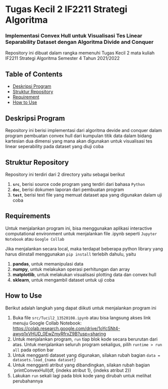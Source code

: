 # Tugas Kecil 2 IF2211 Strategi Algoritma
### Implementasi Convex Hull untuk Visualisasi Tes Linear Separability Dataset dengan Algoritma Divide and Conquer

Repository ini dibuat dalam rangka memenuhi Tugas Kecil 2 mata kuliah IF2211 Strategi Algoritma Semester 4 Tahun 2021/2022

## Table of Contents

- [Deskripsi Program](#deskripsi-program)
- [Struktur Repository](#struktur-repository)
- [Requirement](#requirements)
- [How to Use](#how-to-use)

## Deskripsi Program

Repository ini berisi implementasi dari algoritma devide and conquer dalam program pembuatan convex hull dari kumpulan titik data dalam bidang kartesian dua dimensi yang mana akan digunakan untuk visualisasi tes linear seperability pada dataset yang diuji coba

## Struktur Repository  

Repository ini terdiri dari 2 directory yaitu sebagai berikut

1. **`src`**, berisi source code program yang terdiri dari bahasa `Python` 
2. **`doc`**, berisi dokumen laporan dari pembuatan program
3. **`test`**, berisi text file yang memuat dataset apa yang digunakan dalam uji coba

## Requirements

Untuk menjalankan program ini, bisa menggunakan aplikasi interactive computational environment untuk menjalankan file .ipynb seperti `Jupyter Notebook` atau `Google Collab`

Jika menjalankan secara local, maka terdapat beberapa python library yang harus diinstall menggunakan `pip install` terlebih dahulu, yaitu
1. **pandas**, untuk memanipulasi data
2. **numpy**, untuk melakukan operasi perhitungan dan array
3. **matplotlib**, untuk melakukan visualisasi plotting data dan convex hull
4. **sklearn**, untuk mengambil dataset untuk uji coba

## How to Use

Berikut adalah langkah yang dapat diikuti untuk menjalankan program ini

1. Buka file `src/Tucil2_13520108.ipynb` atau bisa langsung akses link menuju Google Collab Notebook: https://colab.research.google.com/drive/1oYcSNt4-awyp1xVHUD_0EwZmyRfrxZ9B?usp=sharing
2. Untuk menjalankan program, `run` tiap blok kode secara berurutan dari atas. Untuk menjalankan seluruh program sekaligus, pilih `runtime > run all` pada option bar
3. Untuk mengganti dataset yang digunakan, silakan rubah bagian `data = datasets.load_{nama dataset}`
4. Untuk mengganti atribut yang dibandingkan, silakan rubah bagian `printConvexHull(df, {indeks atribut 1}, {indeks atribut 2})
5. Lakukan `run` sekali lagi pada blok kode yang dirubah untuk melihat perubahannya
